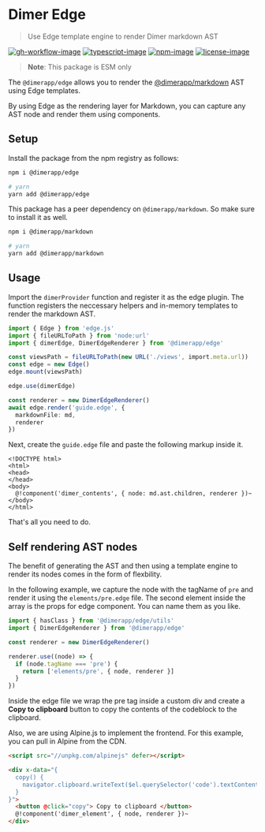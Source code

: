 # Dimer Edge
> Use Edge template engine to render Dimer markdown AST

[![gh-workflow-image]][gh-workflow-url] [![typescript-image]][typescript-url] [![npm-image]][npm-url] [![license-image]][license-url]

> **Note**: This package is ESM only

The `@dimerapp/edge` allows you to render the [@dimerapp/markdown](https://github.com/dimerapp/markdown) AST using Edge templates.

By using Edge as the rendering layer for Markdown, you can capture any AST node and render them using components.

## Setup
Install the package from the npm registry as follows:

```sh
npm i @dimerapp/edge

# yarn
yarn add @dimerapp/edge
```

This package has a peer dependency on `@dimerapp/markdown`. So make sure to install it as well.

```sh
npm i @dimerapp/markdown

# yarn
yarn add @dimerapp/markdown
```

## Usage
Import the `dimerProvider` function and register it as the edge plugin. The function registers the neccessary helpers and in-memory templates to render the markdown AST.

```ts
import { Edge } from 'edge.js'
import { fileURLToPath } from 'node:url'
import { dimerEdge, DimerEdgeRenderer } from '@dimerapp/edge'

const viewsPath = fileURLToPath(new URL('./views', import.meta.url))
const edge = new Edge()
edge.mount(viewsPath)

edge.use(dimerEdge)

const renderer = new DimerEdgeRenderer()
await edge.render('guide.edge', {
  markdownFile: md,
  renderer
})
```

Next, create the `guide.edge` file and paste the following markup inside it.

```edge
<!DOCTYPE html>
<html>
<head>
</head>
<body>
  @!component('dimer_contents', { node: md.ast.children, renderer })~
</body>
</html>
```

That's all you need to do.

## Self rendering AST nodes
The benefit of generating the AST and then using a template engine to render its nodes comes in the form of flexbility.

In the following example, we capture the node with the tagName of `pre` and render it using the `elements/pre.edge` file. The second element inside the array is the props for edge component. You can name them as you like.

```ts
import { hasClass } from '@dimerapp/edge/utils'
import { DimerEdgeRenderer } from '@dimerapp/edge'

const renderer = new DimerEdgeRenderer()

renderer.use((node) => {
  if (node.tagName === 'pre') {
    return ['elements/pre', { node, renderer }]
  }
})
```

Inside the edge file we wrap the pre tag inside a custom div and create a **Copy to clipboard** button to copy the contents of the codeblock to the clipboard.

Also, we are using Alpine.js to implement the frontend. For this example, you can pull in Alpine from the CDN.

```html
<script src="//unpkg.com/alpinejs" defer></script>
```

```html
<div x-data="{
  copy() {
    navigator.clipboard.writeText($el.querySelector('code').textContent)
  }
}">
  <button @click="copy"> Copy to clipboard </button>
  @!component('dimer_element', { node, renderer })~
</div>
```

[typescript-image]: https://img.shields.io/badge/Typescript-294E80.svg?style=for-the-badge&logo=typescript
[typescript-url]:  "typescript"

[npm-image]: https://img.shields.io/npm/v/@dimerapp/edge.svg?style=for-the-badge&logo=npm
[npm-url]: https://npmjs.org/package/@dimerapp/edge "npm"

[license-image]: https://img.shields.io/npm/l/@dimerapp/edge?color=blueviolet&style=for-the-badge
[license-url]: LICENSE.md "license"

[gh-workflow-image]: https://img.shields.io/github/actions/workflow/status/dimerapp/edge/test.yml?style=for-the-badge
[gh-workflow-url]: https://github.com/dimerapp/edge/actions/workflows/test.yml "Github actions"
